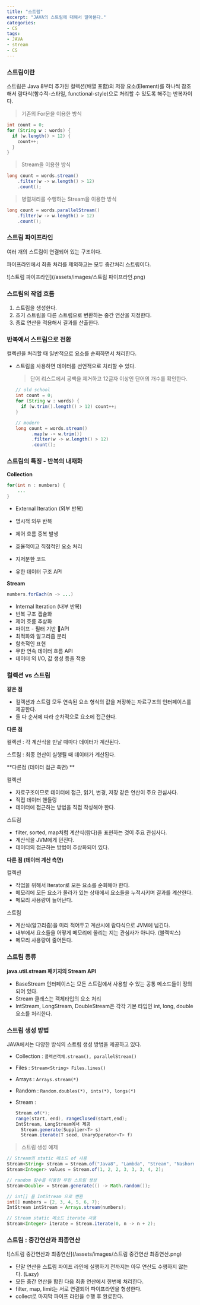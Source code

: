 ```yaml
---
title: "스트림"
excerpt: "JAVA의 스트림에 대해서 알아본다."
categories:
- CS
tags:
- JAVA
- stream
- CS
---
```


### 스트림이란

스트림은 Java 8부터 추가된 컬렉션(배열 포함)의 저장 요소(Element)를 하나씩 참조해서 람다식(함수적-스타일, functional-style)으로 처리할 수 있도록 해주는 반복자이다.

> 기존의 For문을 이용한 방식

```java
int count = 0;
for (String w : words) {
  if (w.length() > 12) {
    count++;
  }
}
```

> Stream을 이용한 방식

```java
long count = words.stream()
  	.filter(w -> w.length() > 12)
  	.count();
```

> 병렬처리를 수행하는 Stream을 이용한 방식

```java
long count = words.parallelStream()
  	.filter(w -> w.length() > 12)
  	.count();
```



### 스트림 파이프라인

여러 개의 스트림이 연결되어 있는 구조이다.

파이프라인에서 최종 처리를 제외하고는 모두 중간처리 스트림이다.

![스트림 파이프라인](/assets/images/스트림 파이프라인.png)



### 스트림의 작업 흐름

1. 스트림을 생성한다.
2. 초기 스트림을 다른 스트림으로 변환하는 중간 연산을 지정한다.
3. 종료 연산을 적용해서 결과를 산출한다.



### 반복에서 스트림으로 전환

컬렉션을 처리할 때 일반적으로 요소를 순회하면서 처리한다.

- 스트림을 사용하면 데이터를 선언적으로 처리할 수 있다.

  > 단어 리스트에서 공백을 제거하고 12글자 이상인 단어의 개수를 확인한다.

  ```java
  // old school
  int count = 0;
  for (String w : words) {
    if (w.trim().length() > 12) count++;
  }
  
  // modern
  long count = words.stream()
    	.map(w -> w.trim())
    	.filter(w -> w.length() > 12)
    	.count();
  ```



### 스트림의 특징 - 반복의 내재화

**Collection**

```java
for(int n : numbers) {
  	...
}
```

- External Iteration (외부 반복)

- 명시적 외부 반복
- 제어 흐름 중복 발생
- 효율적이고 직접적인 요소 처리
- 지저분한 코드
- 유한 데이터 구조 API



**Stream**

```java
numbers.forEach(n -> ...)
```

- Internal Iteration (내부 반복)
- 반복 구조 캡슐화
- 제어 흐름 추상화
- 파이프 - 필터 기반 API
- 최적화와 알고리즘 분리
- 함축적인 표현
- 무한 연속 데이터 흐름 API
- 데이터 외 I/O, 값 생성 등을 적용



### 컬렉션 vs 스트림

**같은 점**

- 컬렉션과 스트림 모두 연속된 요소 형식의 값을 저장하는 자료구조의 인터페이스를 제공한다.
- 둘 다 순서에 따라 순차적으로 요소에 접근한다.



**다른 점**

컬렉션 : 각 계산식을 만날 때마다 데이터가 계산된다.

스트림 : 최종 연산이 실행될 때 데이터가 계산된다.



 **다른점 (데이터 접근 측면) **

컬렉션 

- 자료구조이므로 데이터에 접근, 읽기, 변경, 저장 같은 연산이 주요 관심사다.
- 직접 데이터 핸들링
- 데이터에 접근하는 방법을 직접 작성해야 한다.

스트림

- filter, sorted, map처럼 계산식(람다)을 표현하는 것이 주요 관심사다.
- 계산식을 JVM에게 던진다.
- 데이터의 접근하는 방법이 추상화되어 있다. 



**다른 점 (데이터 계산 측면)**

컬렉션

- 작업을 위해서 Iterator로 모든 요소를 순회해야 한다.
- 메모리에 모든 요소가 올라가 있는 상태에서 요소들을 누적시키며 결과를 계산한다.
- 메모리 사용량이 늘어난다.

스트림

- 계산식(알고리즘)을 미리 적어두고 계산시에 람다식으로 JVM에 넘긴다.
- 내부에서 요소들을 어떻게 메모리에 올리는 지는 관심사가 아니다. (블랙박스)
- 메모리 사용량이 줄어든다.



### 스트림 종류

**java.util.stream 패키지의 Stream API**

- BaseStream 인터페이스는 모든 스트림에서 사용할 수 있는 공통 메소드들이 정의되어 있다.
- Stream 클래스는 객체타입의 요소 처리
- IntStream, LongStream, DoubleStream은 각각 기본 타입인 int, long, double 요소를 처리한다.



### 스트림 생성 방법

JAVA에서는 다양한 방식의 스트림 생성 방법을 제공하고 있다.

- Collection : `콜렉션객체.stream(), parallelStream()`

- Files : `Stream<String> Files.lines()`

- Arrays : `Arrays.stream(*)`

- Random : `Random.doubles(*), ints(*), longs(*)`

- Stream :

  ```java
  Stream.of(*);
  range(start, end), rangeClosed(start,end);
  IntStream, LongStream에서 제공
    Stream.generate(Supplier<T> s)
    Stream.iterate(T seed, UnaryOperator<T> f)
  ```

> 스트림 생성 예제

```java
// Stream의 static 메소드 of 사용
Stream<String> stream = Stream.of("Java8", "Lambda", "Stream", "Nashorn");
Stream<Integer> values = Stream.of(1, 2, 2, 3, 3, 3, 4, 2);

// random 함수를 이용한 무한 스트림 생성
Stream<Double> = Stream.generate(() -> Math.random());

// int[] 을 IntStream 으로 변환
int[] numbers = {2, 3, 4, 5, 6, 7};
IntStream intStream = Arrays.stream(numbers);

// Stream static 메소드 iterate 사용
Stream<Integer> iterate = Stream.iterate(0, n -> n + 2);
```



### 스트림 : 중간연산과 최종연산

![스트림 중간연산과 최종연산](/assets/images/스트림 중간연산 최종연산.png)



- 단말 연산을 스트림 파이프 라인에 실행하기 전까지는 아무 연산도 수행하지 않는다. (Lazy)
- 모든 중간 연산을 합친 다음 최종 연산에서 한번에 처리한다.
- filter, map, limit는 서로 연결되어 파이프라인을 형성한다.
- collect로 마지막 파이프 라인을 수행 후 완료한다.